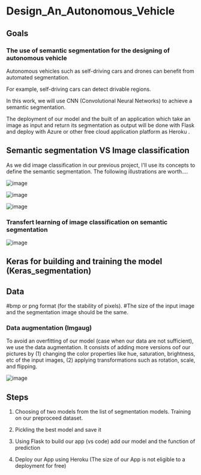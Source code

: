 # Design_An_Autonomous_Vehicle

## Goals
### The use of semantic segmentation for the designing of autonomous vehicle


Autonomous vehicles such as self-driving cars and drones can benefit from automated segmentation. 

For example, self-driving cars can detect drivable regions.


In this work, we will use CNN (Convolutional Neural Networks) to achieve a semantic segmentation.


The deployment of our model and the built of an application which take an image as input and return its segmentation as output will be done with Flask and deploy with Azure or other free cloud application platform as Heroku .


## Semantic segmentation VS Image classification 

As we did image classification in our previous project, I'll use its concepts to define the semantic segmentation.
The following illustrations are worth....

![image](https://user-images.githubusercontent.com/92828445/173925777-74b4e203-1ff2-4efb-a0f6-e45ba6df31b6.png)


![image](https://user-images.githubusercontent.com/92828445/173926169-75fc2bd4-9710-45da-a8f5-aa0cf9842bf9.png)


![image](https://user-images.githubusercontent.com/92828445/173927000-34e25542-969f-4ea2-ae70-e4c520c07cfe.png)


### Transfert learning of image classification on semantic segmentation


![image](https://user-images.githubusercontent.com/92828445/173929169-186b23df-faf9-4415-8261-4db54d342f7c.png)



## Keras for building and training the model (Keras_segmentation)

## Data

#bmp or png format (for the stability of pixels).
#The size of the input image and the segmentation image should be the same.

### Data augmentation (Imgaug)

To avoid an overfitting of our model (case when our data are not sufficient), we use the data augmentation. It consists of adding more versions oof our pictures by (1) changing the color properties like hue, saturation, brightness, etc of the input images, (2) applying transformations such as rotation, scale, and flipping.

![image](https://user-images.githubusercontent.com/92828445/173933563-5dc321ec-3399-4a09-8267-444035a90d53.png)


## Steps

1. Choosing of two models from the list of segmentation models. Training on our preproceed dataset. 

2. Pickling the best model and save it

3. Using Flask to build our app (vs code) add our model and the function of prediction

4. Deploy our App using Heroku (The size of our App is not eligible to a deployment for free)  
